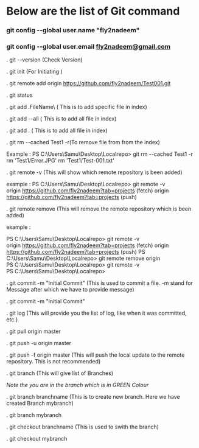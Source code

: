 # Below are the list of Git command

### git config --global user.name "fly2nadeem"
### git config --global user.email fly2nadeem@gmail.com

. git --version (Check Version)

. git init (For Initiating )

. git remote add origin https://github.com/fly2nadeem/Test001.git

. git status

. git add .FileName\ ( This is to add specific file in index)

. git add --all ( This is to add all file in index)

. git add . ( This is to add all file in index)

. git rm --cached Test1 -r(To remove file from from the index)

Example :
PS C:\Users\Samu\Desktop\Localrepo> git rm --cached Test1 -r                                       
rm 'Test1/Error.JPG'
rm 'Test1/Test-001.txt'

. git remote -v (This will show which remote repository is been added)

example :
PS C:\Users\Samu\Desktop\Localrepo> git remote -v                                                    
origin https://github.com/fly2nadeem?tab=projects (fetch)
origin  https://github.com/fly2nadeem?tab=projects (push)


. git remote remove (This will remove the remote repository which is been added)

example :

PS C:\Users\Samu\Desktop\Localrepo> git remote -v                                                  
origin  https://github.com/fly2nadeem?tab=projects (fetch)
origin  https://github.com/fly2nadeem?tab=projects (push)
PS C:\Users\Samu\Desktop\Localrepo> git remote remove origin                                      
 PS C:\Users\Samu\Desktop\Localrepo> git remote -v                                                  
 PS C:\Users\Samu\Desktop\Localrepo>  
 
. git commit -m "Initial Commit" (This is used to commit a file. -m stand for Message after which we have to provide message)

. git commit -m "Initial Commit"


. git log (This will provide you the list of log, like when it was committed, etc.)

. git pull origin master

. git push -u origin master

. git push -f origin master (This will push the local update to the remote repository. This is not recommended)

. git branch (This will give list of Branches)

*Note the you are in the branch which is in GREEN Colour*

. git branch branchname (This is to create new branch. Here we have created Branch mybranch)

. git branch mybranch

. git checkout branchname (This is used to swith the branch)

. git checkout mybranch
